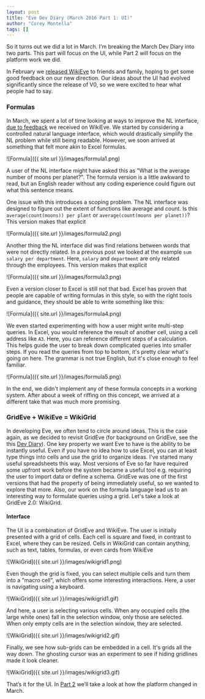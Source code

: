 ```yaml
---
layout: post
title: "Eve Dev Diary (March 2016 Part 1: UI)"
author: "Corey Montella"
tags: []
---
```


So it turns out we did a lot in March. I'm breaking the March Dev Diary into two parts. This part will focus on the UI, while Part 2 will focus on the platform work we did.

In February we [released WikiEve](http://incidentalcomplexity.com/2016/06/10/jan-feb/) to friends and family, hoping to get some good feedback on our new direction. Our ideas about the UI had evolved significantly since the release of V0, so we were excited to hear what people had to say.

### Formulas
In March, we spent a lot of time looking at ways to improve the NL interface, [due to feedback](http://incidentalcomplexity.com/2016/06/14/nlqp/) we received on WikiEve. We started by considering a controlled natural language interface, which would drastically simplify the NL problem while still being readable. However, we soon arrived at something that felt more akin to Excel formulas.

![Formula]({{ site.url }}/images/formula1.png)

A user of the NL interface might have asked this as "What is the average number of moons per planet?". The formula version is a little awkward to read, but an English reader without any coding experience could figure out what this sentence means.

One issue with this introduces a scoping problem. The NL interface was designed to figure out the extent of functions like average and count. Is this `average(count(moons)) per plant` or `average(count(moons per planet))`? This version makes that explicit

![Formula]({{ site.url }}/images/formula2.png)

Another thing the NL interface did was find relations between words that were not directly related. In a previous post we looked at the example `sum salary per department`. Here, `salary` and `department` are only related through the employees. This version makes that explicit

![Formula]({{ site.url }}/images/formula3.png)

Even a version closer to Excel is still not that bad. Excel has proven that people are capable of writing formulas in this style, so with the right tools and guidance, they should be able to write something like this:

![Formula]({{ site.url }}/images/formula4.png)

We even started experimenting with how a user might write multi-step queries. In Excel, you would reference the result of another cell, using a cell address like `A3`. Here, you can reference different steps of a calculation. This helps guide the user to break down complicated queries into smaller steps. If you read the queries from top to bottom, it's pretty clear what's going on here. The grammar is not true English, but it's close enough to feel familiar.

![Formula]({{ site.url }}/images/formula5.png)

In the end, we didn't implement any of these formula concepts in a working system. After about a week of riffing on this concept, we arrived at a different take that was much more promising.

### GridEve + WikiEve = WikiGrid

In developing Eve, we often tend to circle around ideas. This is the case again, as we decided to revisit GridEve (for background on GridEve, see the this [Dev Diary](http://incidentalcomplexity.com/2016/06/03/oct-nov/)). One key property we want Eve to have is the ability to be instantly useful. Even if you have no idea how to use Excel, you can at least type things into cells and use the grid to organize ideas. I've started many useful spreadsheets this way.
 Most versions of Eve so far have required some upfront work before the system became a useful tool e.g. requiring the user to import data or define a schema.
GridEve was one of the first versions that had the property of being immediately useful, so we wanted to explore that more. Also, our work on the formula language lead us to an interesting way to formulate queries using a grid. Let's take a look at GridEve 2.0: WikiGrid.

#### Interface

The UI is a combination of GridEve and WikiEve. The user is initially presented with a grid of cells. Each cell is square and fixed, in contrast to Excel, where they can be resized. Cells in WikiGrid can contain anything, such as text, tables, formulas, or even cards from WikiEve

![WikiGrid]({{ site.url }}/images/wikigrid1.png)

Even though the grid is fixed, you can select multiple cells and turn them into a "macro cell", which offers some interesting interactions. Here, a user is navigating using a keyboard.

![WikiGrid]({{ site.url }}/images/wikigrid1.gif)

And here, a user is selecting various cells. When any occupied cells (the large white ones) fall in the selection window, only those are selected. When only empty cells are in the selection window, they are selected.

![WikiGrid]({{ site.url }}/images/wikigrid2.gif)

Finally, we see how sub-grids can be embedded in a cell. It's grids all the way down. The ghosting cursor was an experiment to see if hiding gridlines made it look cleaner.

![WikiGrid]({{ site.url }}/images/wikigrid3.gif)

That’s it for the UI. In [Part 2](http://incidentalcomplexity.com/2016/06/22/mar2/) we’ll take a look at how the platform changed in March.